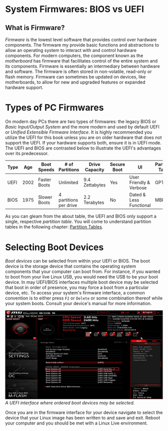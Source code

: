 # System Firmwares: BIOS vs UEFI

## What is Firmware?
*Firmware* is the lowest level software that provides control over hardware components. The firmware my provide basic functions and abstractions to allow an operating system to interact with and control hardware components. For modern computers, the component known as the *motherboard* has firmware that facilitates control of the entire system and its components. Firmware is essentially an intermediary between hardware and software. The firmware is often stored in non-volatile, read-only or flash memory. Firmware can sometimes be updated on devices, like motherboards, to allow for new and upgraded features or expanded hardware support.

# Types of PC Firmwares
On modern day PCs there are two types of firmwares: the legacy BIOS or *Basic Input/Output System* and the more modern and used by default UEFI or *Unified Extensible Firmware Interface*. It is highly recommended you utilize the UEFI for this book unless you are on older hardware that does not support the UEFI. If your hardware supports both, ensure it is in UEFI mode. The UEFI and BIOS are contrasted below to illustrate the UEFI's advantages over its predecessor.

|Type   |Age   |Boot Speeds   |# of Partitions   |Drive Capacity   |Secure Boot   |UI   | Partition Table  |
|---|---|---|---|---|---|---|---|
|UEFI   |2002   |Faster Boots   | Unlimited  |9.4 Zettabytes  |Yes   |User Friendly & Verbose   | GPT  |
|BIOS   |1975   |Slower Boots   |  4 partitions per drive  |2.2 Terabytes   |No   |Dated & Less Functional |MBR   |

As you can gleam from the about table, the UEFI and BIOS only support a single, respective *partition table*. You will come to understand partition tables in the following chapter: [Partition Tables](./part.md).

# Selecting Boot Devices

*Boot devices* can be selected from within your UEFI or BIOS. The boot device is the storage device that contains the operating system components that your computer can boot from. For instance, if you wanted to boot from your live Linux USB, you would need the USB to be your boot device. In may UEFI/BIOS interfaces multiple boot device may be selected that boot in order of presence, you may force a boot from a particular device, etc. To access your system's firmware interface, a common convention is to either press `F2` or `Delete` or some combination thereof while your system boots. Consult your device's manual for more information. 

![boot](./imgs/boot.jpg)
*A UEFI interface where ordered boot devices may be selected.*

Once you are in the firmware interface for your device navigate to select the device that your Linux image has been written to and save and exit. Reboot your computer and you should be met with a Linux Live environment.

